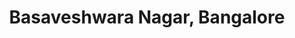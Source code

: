---
title: Basaveshwara Nagar, Bangalore
url: /basaveshwara-nagar-bangalore/
latitude: 12.997
longitude: 77.54
---